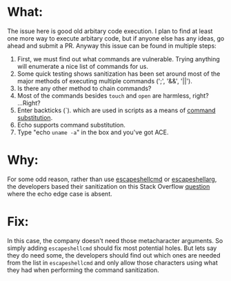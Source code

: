 # What:
The issue here is good old arbitary code execution. I plan to find at least one more way to execute arbitary code, but if anyone else has any ideas, go ahead and submit a PR. Anyway this issue can be found in multiple steps:
1. First, we must find out what commands are vulnerable. Trying anything will enumerate a nice list of commands for us.
2. Some quick testing shows sanitization has been set around most of the major methods of executing multiple commands (';', '&&', '||').
3. Is there any other method to chain commands?
4. Most of the commands besides `touch` and `open` are harmless, right? ...Right?
5. Enter backticks (`). which are used in scripts as a means of [command substitution](https://www.gnu.org/software/bash/manual/html_node/Command-Substitution.html).
6. Echo supports command substitution.
7. Type "echo `uname -a`" in the box and you've got ACE.

# Why:
For some odd reason, rather than use [escapeshellcmd](https://www.php.net/manual/en/function.escapeshellcmd.php) or [escapeshellarg](https://www.php.net/manual/en/function.escapeshellarg.php), the developers based their sanitization on this Stack Overflow [question](https://stackoverflow.com/questions/13077241/execute-combine-multiple-linux-commands-in-one-line) where the echo edge case is absent.

# Fix:
In this case, the company doesn't need those metacharacter arguments. So simply adding `escapeshellcmd` should fix most potential holes. But lets say they do need some, the developers should find out which ones are needed from the list in `escapeshellcmd` and only allow those characters using what they had when performing the command sanitization. 